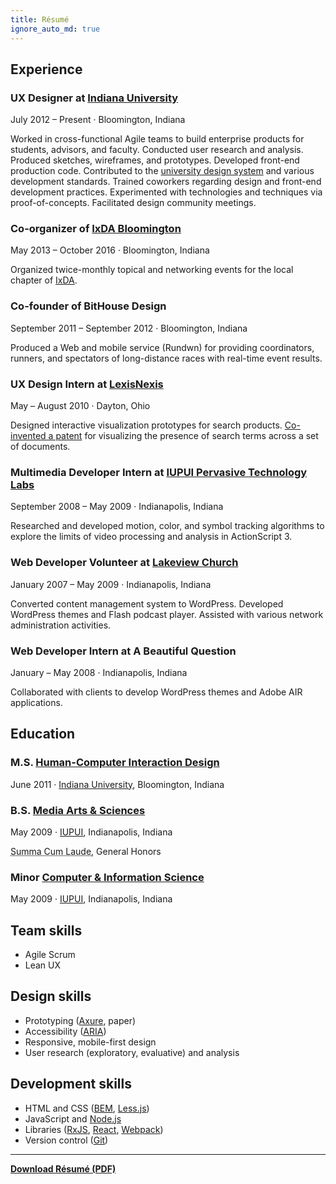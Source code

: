 ```yaml
---
title: Résumé
ignore_auto_md: true
---
```


<div class="Article-row">

<div class="Article-column">

<md>

## Experience

### UX Designer at [Indiana University](https://uits.iu.edu/)

<time datetime="2012-07">July 2012</time> &ndash; Present
&middot;
Bloomington, Indiana

Worked in cross-functional Agile teams to build enterprise products for students, advisors, and faculty.
Conducted user research and analysis.
Produced sketches, wireframes, and prototypes.
Developed front-end production code.
Contributed to the [university design system](https://rivet.iu.edu/) and various development standards.
Trained coworkers regarding design and front-end development practices.
Experimented with technologies and techniques via proof-of-concepts.
Facilitated design community meetings.

### Co-organizer of [IxDA Bloomington](https://www.facebook.com/ixdabloomington)

<time datetime="2013-05">May 2013</time> &ndash; <time datetime="2016-10">October 2016</time>
&middot;
Bloomington, Indiana

Organized twice-monthly topical and networking events for the local chapter of
[IxDA](https://ixda.org 'Interaction Design Association').

### Co-founder of BitHouse Design

<time datetime="2011-09">September 2011</time> &ndash; <time datetime="2012-09">September 2012</time>
&middot;
Bloomington, Indiana

Produced a Web and mobile service (Rundwn) for providing coordinators,
runners, and spectators of long-distance races with real-time event results.

### UX Design Intern at [LexisNexis](https://www.lexisnexis.com)

<time datetime="2010-05">May</time> &ndash; <time datetime="2010-08">August 2010</time>
&middot;
Dayton, Ohio

Designed interactive visualization prototypes
for search products. [Co-invented a patent](https://www.google.com/patents/US8874569) for visualizing the presence of search terms across a set of documents.

### Multimedia Developer Intern at [IUPUI Pervasive Technology Labs](https://pti.iu.edu/)

<time datetime="2008-09">September 2008</time> &ndash; <time datetime="2009-05">May 2009</time>
&middot;
Indianapolis, Indiana

Researched and developed motion, color, and symbol tracking algorithms to explore
the limits of video processing and analysis in ActionScript 3.

### Web Developer Volunteer at [Lakeview Church](http://www.lakeviewchurch.org)

<time datetime="2007-01">January 2007</time> &ndash; <time datetime="2009-05">May 2009</time>
&middot;
Indianapolis, Indiana

Converted content management system to WordPress.
Developed WordPress themes and Flash podcast player.
Assisted with various network administration activities.

### Web Developer Intern at A Beautiful Question

<time datetime="2008-01">January</time> &ndash; <time datetime="2008-05">May 2008</time>
&middot;
Indianapolis, Indiana

Collaborated with clients to develop WordPress themes and Adobe AIR
applications.

## Education

### M.S. [Human-Computer Interaction Design](https://www.sice.indiana.edu/graduate/degrees/informatics/hcid/)

<time datetime="2011-06">June 2011</time>
&middot;
[Indiana University](https://iu.edu),
Bloomington, Indiana

### B.S. [Media Arts & Sciences](https://soic.iupui.edu/undergraduate/degrees/media-arts/)

<time datetime="2009-05">May 2009</time>
&middot;
[IUPUI](https://iupui.edu),
Indianapolis, Indiana

<abbr title="With Highest Honors">Summa Cum Laude</abbr>,
General Honors

### Minor [Computer & Information Science](https://cs.iupui.edu)

<time datetime="2009-05">May 2009</time>
&middot;
[IUPUI](https://iupui.edu),
Indianapolis, Indiana

</md>

</div>

<div class="Article-column Article-column--half">

<md>

## Team skills

- Agile Scrum
- Lean UX

## Design skills

- Prototyping ([Axure](https://www.axure.com/), paper)
- Accessibility ([ARIA](https://www.w3.org/TR/html-aria/))
- Responsive, mobile-first design
- User research (exploratory, evaluative) and analysis

## Development skills

- HTML and CSS ([BEM](/talks/architecting-css/ 'Block Element Modifier'), [Less.js](http://lesscss.org/))
- JavaScript and [Node.js](https://nodejs.org/)
- Libraries ([RxJS](https://github.com/ReactiveX/rxjs), [React](https://facebook.github.io/react/), [Webpack](https://webpack.github.io/))
- Version control ([Git](https://git-scm.com/))

***

[<b>Download Résumé (PDF)</b>](/basham-resume.pdf)

</md>

</div>

</div>
